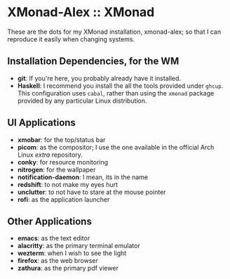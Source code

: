 # XMonad-Alex :: XMonad
These are the dots for my XMonad installation, xmonad-alex; so that I can reproduce it easily when
changing systems.

## Installation Dependencies, for the WM
- **git**: If you're here, you probably already have it installed.
- **Haskell**: I recommend you install the all the tools provided under `ghcup`. This configuration
  uses `cabal`, rather than using the `xmonad` package provided by any particular Linux distribution.
  
## UI Applications
- **xmobar**: for the top/status bar
- **picom**: as the compositor; I use the one available in the official Arch Linux *extra* repository.
- **conky**: for resource monitoring
- **nitrogen**: for the wallpaper
- **notification-daemon**: I mean, its in the name
- **redshift**: to not make my eyes hurt
- **unclutter**: to not have to stare at the mouse pointer
- **rofi**: as the application launcher

## Other Applications
- **emacs**: as the text editor
- **alacritty**: as the primary terminal emulator
- **wezterm**: when I wish to see the light
- **firefox**: as the web browser
- **zathura**: as the primary pdf viewer
